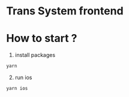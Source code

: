 # Trans System frontend

# How to start ?

1. install packages

```bash
yarn
```

2. run ios

```
yarn ios
```
